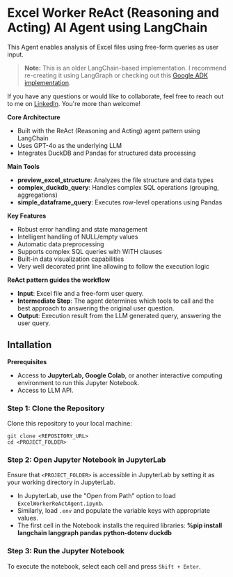 # Excel Worker ReAct (Reasoning and Acting) AI Agent using LangChain

This Agent enables analysis of Excel files using free-form queries as user input. 

> **Note:** This is an older LangChain-based implementation. I recommend re-creating it using LangGraph or checking out this [Google ADK implementation](https://github.com/jenyss/google-adk-voice-to-visualization-agent).

If you have any questions or would like to collaborate, feel free to reach out to me on [LinkedIn](https://www.linkedin.com/in/jenya-stoeva-60477249/). You're more than welcome!

**Core Architecture**
* Built with the ReAct (Reasoning and Acting) agent pattern using LangChain
* Uses GPT-4o as the underlying LLM
* Integrates DuckDB and Pandas for structured data processing

**Main Tools**
* **preview_excel_structure**: Analyzes the file structure and data types
* **complex_duckdb_query**: Handles complex SQL operations (grouping, aggregations)
* **simple_dataframe_query**: Executes row-level operations using Pandas

**Key Features**
* Robust error handling and state management
* Intelligent handling of NULL/empty values
* Automatic data preprocessing
* Supports complex SQL queries with WITH clauses
* Built-in data visualization capabilities
* Very well decorated print line allowing to follow the execution logic

**ReAct pattern guides the workflow**
* **Input**: Excel file and a free-form user query.
* **Intermediate Step**: The agent determines which tools to call and the best approach to answering the original user question.
* **Output**: Execution result from the LLM generated query, answering the user query.

## Intallation

<b>Prerequisites</b>

* Access to <b>JupyterLab, Google Colab</b>, or another interactive computing environment to run this Jupyter Notebook.
* Access to LLM API.

### Step 1: Clone the Repository

Clone this repository to your local machine:
```
git clone <REPOSITORY_URL>
cd <PROJECT_FOLDER>
```

### Step 2: Open Jupyter Notebook in JupyterLab

Ensure that ```<PROJECT_FOLDER>``` is accessible in JupyterLab by setting it as your working directory in JupyterLab.
 * In JupyterLab, use the "Open from Path" option to load ```ExcelWorkerReActAgent.ipynb```.
 * Similarly, load ```.env``` and populate the variable keys with appropriate values.
 * The first cell in the Notebook installs the required libraries: **%pip install langchain langgraph pandas python-dotenv duckdb**

### Step 3: Run the Jupyter Notebook

To execute the notebook, select each cell and press ```Shift + Enter```.
